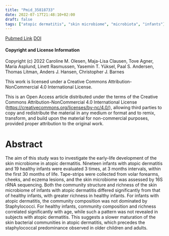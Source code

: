 ```yaml
---
title: "Pmid_35818733"
date: 2022-07-17T21:48:10+02:00
draft: false
tags: ["atopic dermatitis", "skin microbiome", "microbiota", "infants"]
---
```


[Pubmed Link](https://pubmed.ncbi.nlm.nih.gov/35818733/)
[DOI](https://doi.org/10.2340/actadv.v102.2275)

#### Copyright and License Information

Copyright (c) 2022 Caroline M. Olesen, Maja-Lisa Clausen, Tove Agner, Maria Asplund, Linett Rasmussen, Yasemin T. Yüksel, Paal S. Andersen, Thomas Litman, Anders J. Hansen, Christopher J. Barnes

This work is licensed under a Creative Commons Attribution-NonCommercial 4.0 International License.

This is an Open Access article distributed under the terms of the Creative Commons Attribution-NonCommercial 4.0 International License (https://creativecommons.org/licenses/by-nc/4.0/), allowing third parties to copy and redistribute the material in any medium or format and to remix, transform, and build upon the material for non-commercial purposes, provided proper attribution to the original work.


# Abstract

The aim of this study was to investigate the early-life development of the skin microbiome in atopic dermatitis. Nineteen infants with atopic dermatitis and 19 healthy infants were evaluated 3 times, at 3 months intervals, within the first 30 months of life. Tape-strips were collected from volar forearms, cheeks, and eczema lesions, and the skin microbiome was assessed by 16S rRNA sequencing. Both the community structure and richness of the skin microbiome of infants with atopic dermatitis differed significantly from that of healthy infants, with greater richness in healthy infants. For infants with atopic dermatitis, the community composition was not dominated by Staphylococci. For healthy infants, community composition and richness correlated significantly with age, while such a pattern was not revealed in subjects with atopic dermatitis. This suggests a slower maturation of the skin bacterial communities in atopic dermatitis, which precedes the staphylococcal predominance observed in older children and adults. 